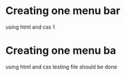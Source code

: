 # Creating one menu bar

using html and css 1
# Creating one menu ba
using html and css
testing file should be done

